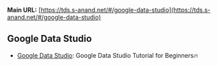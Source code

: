 **Main URL:** [https://tds.s-anand.net/#/google-data-studio](https://tds.s-anand.net/#/google-data-studio)

## Google Data Studio

- [Google Data Studio](https://youtu.be/1qGsjmmHiu8): Google Data Studio Tutorial for Beginners🔥
